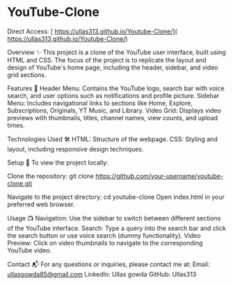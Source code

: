 # YouTube-Clone

Direct Access:
[ https://ullas313.github.io/Youtube-Clone/](  https://ullas313.github.io/Youtube-Clone/)

Overview ✨
This project is a clone of the YouTube user interface, built using HTML and CSS. The focus of the project is to replicate the layout and design of YouTube's home page, including the header, sidebar, and video grid sections.

Features 🎨
Header Menu: Contains the YouTube logo, search bar with voice search, and user options such as notifications and profile picture.
Sidebar Menu: Includes navigational links to sections like Home, Explore, Subscriptions, Originals, YT Music, and Library.
Video Grid: Displays video previews with thumbnails, titles, channel names, view counts, and upload times.

Technologies Used 🛠️
HTML: Structure of the webpage.
CSS: Styling and layout, including responsive design techniques.

Setup 🚀
To view the project locally:

Clone the repository:
git clone https://github.com/your-username/youtube-clone.git

Navigate to the project directory:
cd youtube-clone
Open index.html in your preferred web browser.

Usage 📺
Navigation: Use the sidebar to switch between different sections of the YouTube interface.
Search: Type a query into the search bar and click the search button or use voice search (dummy functionality).
Video Preview: Click on video thumbnails to navigate to the corresponding YouTube video.

Contact 📬
For any questions or inquiries, please contact me at:
Email: ullasgowda85@gmail.com
LinkedIn: Ullas gowda
GitHub: Ullas313
